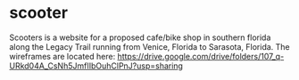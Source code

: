 # scooter
Scooters is a website for a proposed cafe/bike shop in southern florida along the Legacy Trail running from Venice, Florida to Sarasota, Florida.
The wireframes are located here: https://drive.google.com/drive/folders/107_q-URkd04A_CsNh5JmfIIbOuhClPnJ?usp=sharing 

